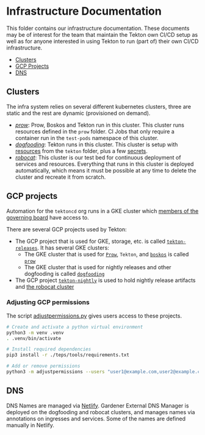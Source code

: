 # Infrastructure Documentation

This folder contains our infrastructure documentation. These documents may be
of interest for the team that maintain the Tekton own CI/CD setup as well as
for anyone interested in using Tekton to run (part of) their own CI/CD
infrastructure.

* [Clusters](#clusters)
* [GCP Projects](#gcp-projects)
* [DNS](#dns)

## Clusters

The infra system relies on several different kubernetes clusters, three are
static and the rest are dynamic (provisioned on demand).

- [*prow*](prow.md): Prow, Boskos and Tekton run in this cluster.
  This cluster runs resources defined in the `prow` folder. CI Jobs that only
  require a container run in the `test-pods` namespace of this cluster.
- [*dogfooding*](dogfooding.md): Tekton runs in this cluster. This cluster is
  setup with [resources](../tekton/README.md#resources-for-cicd) from the
  `tekton` folder, plus a few [secrets](./dogfooding.md#secrets).
- [*robocat*](robocat.md): This cluster is our test bed for continuous
  deployment of services and resources. Everything that runs in this cluster is
  deployed automatically, which means it must be possible at any time to delete
  the cluster and recreate it from scratch.

## GCP projects

Automation for the `tektoncd` org runs in a GKE cluster which
[members of the governing board](https://github.com/tektoncd/community/blob/main/governance.md#permissions-and-access)
have access to.

There are several GCP projects used by Tekton:
- The GCP project that is used for GKE, storage, etc. is called
  [`tekton-releases`](http://console.cloud.google.com/home/dashboard?project=tekton-releases). It has several GKE clusters:
  - The GKE cluster that is used for [`Prow`](prow/README.md), `Tekton`, and [`boskos`](boskos/README.md) is called
    [`prow`](https://console.cloud.google.com/kubernetes/clusters/details/us-central1-a/prow?project=tekton-releases)
  - The GKE cluster that is used for nightly releases and other dogfooding is called
    [`dogfooding`](https://console.cloud.google.com/kubernetes/clusters/details/us-central1-a/dogfooding?project=tekton-releases)
- The GCP project
  [`tekton-nightly`](http://console.cloud.google.com/home/dashboard?project=tekton-nightly)
  is used to hold nightly release artifacts and [the robocat cluster](#the-robocat-cluster)

### Adjusting GCP permissions
The script [adjustpermissions.py](../adjustpermissions.py) gives users access to these projects.

```sh
# Create and activate a python virtual environment
python3 -m venv .venv
. .venv/bin/activate

# Install required dependencies
pip3 install -r ./teps/tools/requirements.txt

# Add or remove permissions
python3 -m adjustpermissions --users "user1@example.com,user2@example.com"
```


## DNS

DNS Names are managed via [Netlify](https://www.netlify.com/).
Gardener External DNS Manager is deployed on the dogfooding and robocat clusters, and manages names
via annotations on ingresses and services. Some of the names are defined manually in Netlify.
